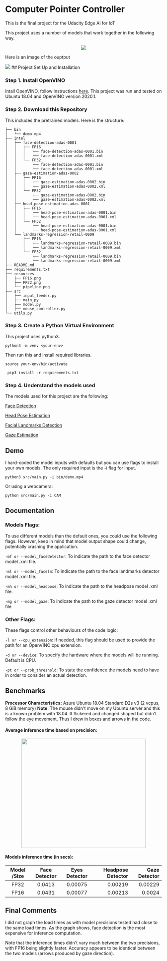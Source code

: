 # Computer Pointer Controller

This is the final project for the Udacity Edge AI for IoT

This project uses a number of models that work together in the following way. 

<p align="center">
<img src="resources/pipeline.png" />
</p>

Here is an image of the ouptput

<img src="resources/PointerGif.gif" />
## Project Set Up and Installation

### Step 1. Install OpenVINO
Intall OpenVINO, follow instructions [here](https://docs.openvinotoolkit.org/latest/index.html).  This project was run and tested on Ubuntu 18.04 and OpenVINO version 2020.1.

### Step 2. Download this Repository
This includes the pretrained models. Here is the structure:

```
├── bin
│   └── demo.mp4
├── intel
│   ├── face-detection-adas-0001
│   │   ├── FP16
│   │   │   ├── face-detection-adas-0001.bin
│   │   │   └── face-detection-adas-0001.xml
│   │   └── FP32
│   │       ├── face-detection-adas-0001.bin
│   │       └── face-detection-adas-0001.xml
│   ├── gaze-estimation-adas-0002
│   │   ├── FP16
│   │   │   ├── gaze-estimation-adas-0002.bin
│   │   │   └── gaze-estimation-adas-0002.xml
│   │   └── FP32
│   │       ├── gaze-estimation-adas-0002.bin
│   │       └── gaze-estimation-adas-0002.xml
│   ├── head-pose-estimation-adas-0001
│   │   ├── FP16
│   │   │   ├── head-pose-estimation-adas-0001.bin
│   │   │   └── head-pose-estimation-adas-0001.xml
│   │   └── FP32
│   │       ├── head-pose-estimation-adas-0001.bin
│   │       └── head-pose-estimation-adas-0001.xml
│   └── landmarks-regression-retail-0009
│       ├── FP16
│       │   ├── landmarks-regression-retail-0009.bin
│       │   └── landmarks-regression-retail-0009.xml
│       └── FP32
│           ├── landmarks-regression-retail-0009.bin
│           └── landmarks-regression-retail-0009.xml
├── README.md
├── requirements.txt
├── resources
│   ├── FP16.png
│   ├── FP32.png
│   └── pipeline.png
├── src
│   ├── input_feeder.py
│   ├── main.py
│   ├── model.py
│   ├── mouse_controller.py
└── utils.py
```


### Step 3. Create a Python Virtual Environment
This project uses python3.

```
python3 -m venv <your-env>
```

Then run this and install required libraries.

```
source your-env/bin/activate
```

```
 pip3 install -r requirements.txt
```

### Step 4. Understand the models used
The models used for this project are the following:

[Face Detection](https://docs.openvinotoolkit.org/latest/_models_intel_head_pose_estimation_adas_0001_description_head_pose_estimation_adas_0001.html)

[Head Pose Estimation](https://docs.openvinotoolkit.org/latest/_models_intel_gaze_estimation_adas_0002_description_gaze_estimation_adas_0002.html)

[Facial Landmarks Detection](https://docs.openvinotoolkit.org/latest/_models_intel_gaze_estimation_adas_0002_description_gaze_estimation_adas_0002.html)

[Gaze Estimation](https://docs.openvinotoolkit.org/latest/_models_intel_gaze_estimation_adas_0002_description_gaze_estimation_adas_0002.html)


## Demo

I hard-coded the model inputs with defaults but you can use flags to install your own models. The only required input is the -i flag for input. 
```
python3 src/main.py -i bin/demo.mp4
```

Or using a webcamera:
```
python src/main.py -i CAM
```

## Documentation

### Models Flags:

To use different models than the default ones, you could use the following flags. However, keep in mind that model output shape could change, potentially crashing the application.

```-mf or --model_facedetector```: To indicate the path to the face detector model .xml file.

```-ml or --model_facelm```: To indicate the path to the face landmarks detector model .xml file.

```-mh or --model_headpose```: To indicate the path to the headpose model .xml file.

```-mg or --model_gaze```: To indicate the path to the gaze detector model .xml file

### Other Flags:

These flags control other behaviours of the code logic: 

```-l or --cpu_extension```: If needed, this flag should be used to provide the path for an OpenVINO cpu extension.

```-d or --device```: To specify the hardware where the models will be running. Default is CPU.

```-pt or --prob_threshold```: To state the confidence the models need to have in order to consider an actual detection.



## Benchmarks

**Processor Characteristics:** Azure Ubuntu 18.04 Standard D2s v3 (2 vcpus, 8 GiB memory)
**Note**: The mouse didn't move on my Ubuntu server and this is a known problem with 18.04.  It flickered and changed shaped but didn't follow the eye movement.  Thus I drew in boxes and arrows in the code. 


#### Average inference time based on precision:

<p align="center">
<img src="resources/Inference.png" width=400px height=350px/>
</p>


#### Models inference time (in secs):



|  Model /Size      |   Face Detector    |  Eyes Detector  | Headpose Detector  | Gaze Detector  |
|:-----------------:|:------------------:|:---------------:|-------------------:|---------------:|
| FP32              |  0.0413            | 0.00075         |  0.00219           | 0.00229        |
| FP16              |  0.0431            | 0.00077         |  0.00213           | 0.0024         |



## Final Comments

I did not graph the load times as with model precisions tested had close to the same load times. As the graph shows, face detection is the most expensive for inference computation. 

Note that the inference times didn't vary much between the two precisions, with FP16 being slightly faster.  Accuracy appears to be identical between the two models (arrows produced by gaze direction). 
